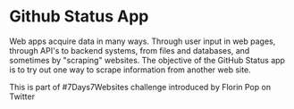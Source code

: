 # Github Status App

Web apps acquire data in many ways. Through user input in web pages, through API's to backend systems, from files and databases, and sometimes by "scraping" websites. The objective of the GitHub Status app is to try out one way to scrape information from another web site.

This is part of #7Days7Websites challenge introduced by Florin Pop on Twitter
